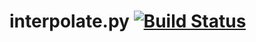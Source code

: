 # interpolate.py [![Build Status](https://travis-ci.org/radium226/interpolate.py.svg?branch=master)](https://travis-ci.org/radium226/interpolate.py)


